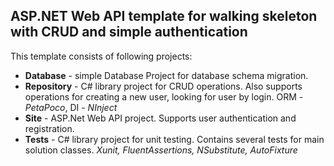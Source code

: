 <h2>ASP.NET Web API template for walking skeleton with CRUD and simple authentication</h2>
This template consists of following projects:
<ul>
    <li><b>Database</b> - simple Database Project for database schema migration.</li>
    <li><b>Repository</b> - C# library project for CRUD operations. Also supports operations for creating a new user, looking for user by login. ORM - <i>PetaPoco</i>, DI - <i>NInject</i></li>
    <li><b>Site</b> - ASP.Net Web API project. Supports user authentication and registration.</li>
    <li><b>Tests</b> - C# library project for unit testing. Contains several tests for main solution classes. <i>Xunit, FluentAssertions, NSubstitute, AutoFixture</i></li>
<ul>
